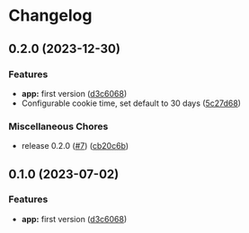 # Changelog

## 0.2.0 (2023-12-30)


### Features

* **app:** first version ([d3c6068](https://github.com/whazor/stupid-auth/commit/d3c60680507e3ac6ad0348c59f5a3978569a548e))
* Configurable cookie time, set default to 30 days ([5c27d68](https://github.com/whazor/stupid-auth/commit/5c27d689b3c5dd9cdc785aaab0ef219ffe418d83))


### Miscellaneous Chores

* release 0.2.0 ([#7](https://github.com/whazor/stupid-auth/issues/7)) ([cb20c6b](https://github.com/whazor/stupid-auth/commit/cb20c6b6fe15121f71d7bdc7b0bcbfeb2da9eeaa))

## 0.1.0 (2023-07-02)


### Features

* **app:** first version ([d3c6068](https://github.com/whazor/stupid-auth/commit/d3c60680507e3ac6ad0348c59f5a3978569a548e))

